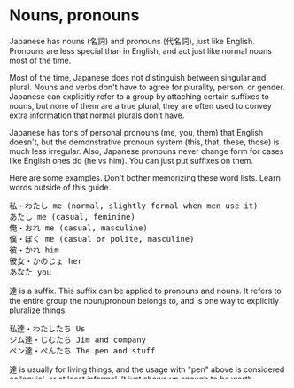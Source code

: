 # Nouns, pronouns

Japanese has nouns (名詞) and pronouns (代名詞), just like English. Pronouns are less special than in English, and act just like normal nouns most of the time.

Most of the time, Japanese does not distinguish between singular and plural. Nouns and verbs don't have to agree for plurality, person, or gender. Japanese can explicitly refer to a group by attaching certain suffixes to nouns, but none of them are a true plural, they are often used to convey extra information that normal plurals don’t have.

Japanese has tons of personal pronouns (me, you, them) that English doesn't, but the demonstrative pronoun system (this, that, these, those) is much less irregular. Also, Japanese pronouns never change form for cases like English ones do (he vs him). You can just put suffixes on them.

Here are some examples. Don't bother memorizing these word lists. Learn words outside of this guide.

<pre>
私・わたし me (normal, slightly formal when men use it)  
あたし me (casual, feminine)  
俺・おれ me (casual, masculine)  
僕・ぼく me (casual or polite, masculine)  
彼・かれ him  
彼女・かのじょ her  
あなた you
</pre>

達 is a suffix. This suffix can be applied to pronouns and nouns. It refers to the entire group the noun/pronoun belongs to, and is one way to explicitly pluralize things.

<pre>
私達・わたしたち Us  
ジム達・じむたち Jim and company  
ペン達・ぺんたち The pen and stuff
</pre>

達 is usually for living things, and the usage with "pen" above is considered colloquial, or at least informal. It just shows up enough to be worth mentioning.

Japanese has compound words. They work the same way as in English.

<pre>
町・まち town, district  
中・なか inside, middle  
町中・まちなか downtown, the middle of town
</pre>

Japanese has prefixes and suffixes just like English. This is different from compound words. Prefixes and suffixes can't exist as their own standalone word and must be attached to something.

<pre>
研究・けんきゅう research  
研究者・けんきゅうしゃ researcher
</pre>

者, pronounced しゃ here, is a suffix. It can act like a piece of a compound word, but can't stand on its own as its own word. When 者 appears on its own in a sentence, it's a different word, and not pronounced as しゃ. *Thanks, kanji*.

Some words can have multiple ways they can be read. 明日, meaning "tomorrow", is normally read as あした, but can also be read あす (formal, not rare) or みょうにち (even more formal, much more rare). Watch out for reading variation when you start reading, or you'll be super confused.  
